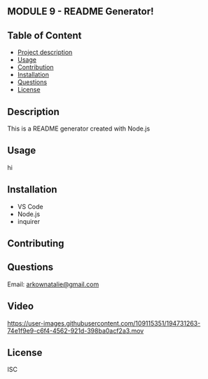 
## MODULE 9 - README Generator!

## Table of Content
- [Project description](#Description)
- [Usage](#Usage)
- [Contribution](#Contributing)
- [Installation](#Installation)
- [Questions](#Questions)
- [License](#License)

## Description
This is a README generator created with Node.js

## Usage
hi

## Installation
- VS Code
- Node.js
- inquirer
        
## Contributing

## Questions
Email: arkownatalie@gmail.com

## Video
https://user-images.githubusercontent.com/109115351/194731263-74e1f9e9-c6f4-4562-921d-398ba0acf2a3.mov

## License
ISC

        
